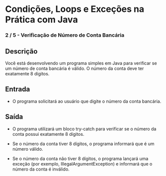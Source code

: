# Condições, Loops e Exceções na Prática com Java
### 2 / 5 - Verificação de Número de Conta Bancária

## Descrição
Você está desenvolvendo um programa simples em Java para verificar se um número de conta bancária é válido. O número da conta deve ter exatamente 8 dígitos.

## Entrada

* O programa solicitará ao usuário que digite o número da conta bancária.

## Saída

* O programa utilizará um bloco try-catch para verificar se o número da conta possui exatamente 8 dígitos.

* Se o número da conta tiver 8 dígitos, o programa informará que é um número válido.

* Se o número da conta não tiver 8 dígitos, o programa lançará uma exceção (por exemplo, IllegalArgumentException) e informará que o número da conta é inválido.
